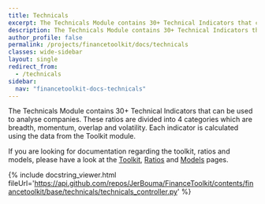 ```yaml
---
title: Technicals
excerpt: The Technicals Module contains 30+ Technical Indicators that can be used to analyse companies. These ratios are divided into 4 categories which are breadth, momentum, overlap and volatility. Each indicator is calculated using the data from the Toolkit module.
description: The Technicals Module contains 30+ Technical Indicators that can be used to analyse companies. These ratios are divided into 4 categories which are breadth, momentum, overlap and volatility. Each indicator is calculated using the data from the Toolkit module.
author_profile: false
permalink: /projects/financetoolkit/docs/technicals
classes: wide-sidebar
layout: single
redirect_from:
  - /technicals
sidebar:
  nav: "financetoolkit-docs-technicals"
---
```


The Technicals Module contains 30+ Technical Indicators that can be used to analyse companies. These ratios are divided into 4 categories which are breadth, momentum, overlap and volatility. Each indicator is calculated using the data from the Toolkit module.

If you are looking for documentation regarding the toolkit, ratios and models, please have a look at the [Toolkit](/projects/financetoolkit/docs), [Ratios](/projects/financetoolkit/docs/ratios) and [Models](/projects/financetoolkit/docs/models) pages.

{% include docstring_viewer.html fileUrl='https://api.github.com/repos/JerBouma/FinanceToolkit/contents/financetoolkit/base/technicals/technicals_controller.py' %}
